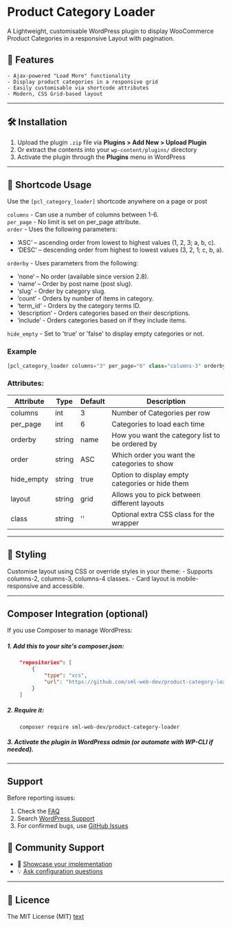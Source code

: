 # Product Category Loader

A Lightweight, customisable WordPress plugin to display WooCommerce Product Categories in a responsive Layout with pagination.

## 🧩 Features

    - Ajax-powered "Load More" functionality
    - Display product categories in a responsive grid
    - Easily customisable via shortcode attributes
    - Modern, CSS Grid-based layout

---

## 🛠️ Installation

1. Upload the plugin `.zip` file via **Plugins > Add New > Upload Plugin**
2. Or extract the contents into your `wp-content/plugins/` directory
3. Activate the plugin through the **Plugins** menu in WordPress

---

## 🧾 Shortcode Usage

Use the `[pcl_category_loader]` shortcode anywhere on a page or post

`columns` - Can use a number of columns between 1-6.<br>
`per_page` - No limit is set on per_page attribute.<br>
`order` - Uses the following parameters:
    
* ‘ASC‘ – ascending order from lowest to highest values (1, 2, 3; a, b, c).
* ‘DESC‘ – descending order from highest to lowest values (3, 2, 1; c, b, a).

`orderby` - Uses parameters from the following:
    
* ‘none‘ – No order (available since version 2.8).
* ‘name‘ – Order by post name (post slug).
* ‘slug‘ - Order by category slug.
* ‘count‘ - Orders by number of items in category.
* ‘term_id‘ - Orders by the category terms ID.
* ‘description‘ - Orders categories based on their descriptions.
* ‘include‘ - Orders categories based on if they include items.

`hide_empty` - Set to 'true' or 'false' to display empty categories or not.


### Example

```php
[pcl_category_loader columns="3" per_page="6" class="columns-3" orderby="name" order="ASC" hide_empty="false" layout="grid"]
```

### Attributes:
| Attribute  | Type   | Default | Description
| ---------  | ------ | ------- | -----------
| columns    | int    | 3       | Number of Categories per row
| per_page   | int    | 6       | Categories to load each time
| orderby    | string | name    | How you want the category list to be ordered by
| order      | string | ASC     | Which order you want the categories to show
| hide_empty | string | true    | Option to display empty categories or hide them
| layout     | string | grid    | Allows you to pick between different layouts
| class      | string | ''      | Optional extra CSS class for the wrapper

---

## 🎨 Styling

Customise layout using CSS or override styles in your theme:
    - Supports columns-2, columns-3, columns-4 classes.
    - Card layout is mobile-responsive and accessible.

---

## Composer Integration (optional)

If you use Composer to manage WordPress:

##### 1. Add this to your site's composer.json:
```json
    "repositories": [
        {
            "type": "vcs",
            "url": "https://github.com/sml-web-dev/product-category-loader"
        }
    ]
```

##### 2. Require it:
```composer
    composer require sml-web-dev/product-category-loader
```

##### 3. Activate the plugin in WordPress admin (or automate with WP-CLI if needed).

---

## Support
Before reporting issues:
1. Check the [FAQ](https://wordpress.org/plugins/product-category-loader/#faq)
2. Search [WordPress Support](https://wordpress.org/support/plugin/product-category-loader/)
3. For confirmed bugs, use [GitHub Issues](https://github.com/your-repo/issues/new?template=bug_report.md)

## 💬 Community Support
- 🚀 [Showcase your implementation](https://github.com/your-repo/discussions/categories/showcase)
- 💡 [Ask configuration questions](https://github.com/your-repo/discussions/categories/q-a)

---

## 📄 Licence

The MIT License (MIT) [text](https://rem.mit-license.org/+MIT)
